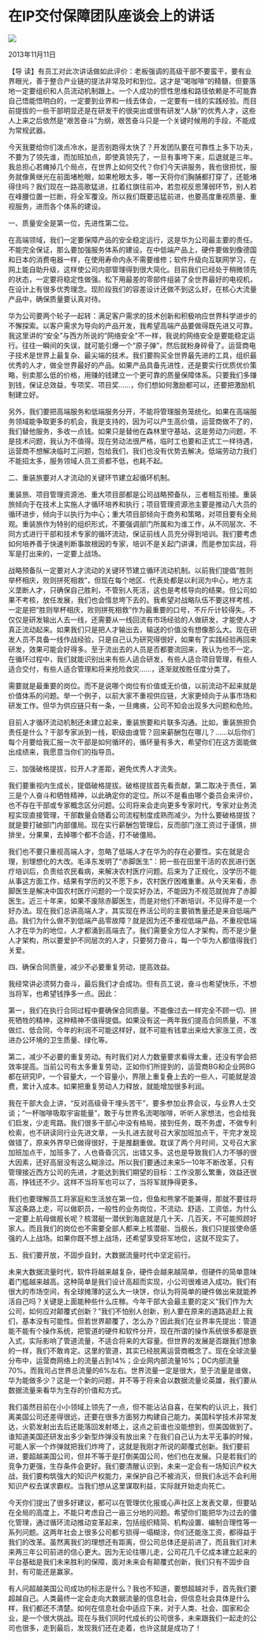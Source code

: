# 在IP交付保障团队座谈会上的讲话
<img class="pv" src="https://api.visitor.plantree.me/visitor-badge/pv?namespace=plantree.me&key=renzhengfei-speeches/在IP交付保障团队座谈会上的讲话.md">



2013年11月11日



【导  读】有员工对此次讲话做如此评价：老板强调的高级干部不要蛮干，要有业界眼光，善于整合产业链的提法非常及时和到位。这才是“喝咖啡”的精髓，但要落地一定要组织和人员流动机制跟上。一个人成功的惯性思维和路径依赖是不可能靠自己悟能悟明白的，一定要到业界和一线去体会，一定要有一线的实践经验。而目前提拔的一些干部明显还是在研发干的很突出或很有研发“人脉”的优秀人才，这些人上来之后依然是“艰苦奋斗”为纲，艰苦奋斗只是一个关键时候用的手段，不能成为常规武器。



今天我要给你们泼点冷水，是否别跑得太快了？开发团队要在可靠性上多下功夫，不要为了领先谁，而加班加点，即使真领先了，一旦有事垮下来，后退就是三年。我总担心若瘫掉几个局点，在世界上如何交代？你们今天讲服务，我也很担忧，服务就像黄继光在前面堵枪眼，如果枪眼太多，哪一天将你们胸脯都打穿了，还能堵得住吗？我们现在一路高歌猛进，扛着红旗往前冲，若忽视反思薄弱环节，别人若在峰腰位置一拦断，将全军覆没。所以我们既要迅猛前进，也要高度重视质量、重视服务，进而各个体系的建设。

一、质量安全是第一位，先进性第二位。

在高端领域，我们一定要保障产品的安全稳定运行，这是华为公司最主要的责任。不能完全保证，那么要加强服务体系的建设。在中低端产品上，硬件要做到像德国和日本的消费电器一样，在使用寿命内永不需要维修；软件升级向互联网学习，在网上能自助升级，这样使公司内部管理得到很大简化。目前我们已经处于稍微领先的状态，一定要将稳定性做强。松下用最差的零部件组装了全世界最好的电视机，在设计上有很多优秀理念。现阶段我们的容差设计还做不到这么好，在核心大流量产品中，确保质量要认真对待。

华为公司要两个轮子一起转：满足客户需求的技术创新和积极响应世界科学进步的不懈探索。以客户需求为导向的产品开发，我希望高端产品要做得既先进又可靠。我这里讲的“安全”与西方所说的“网络安全”不一样，我说的网络安全是要能稳定运行。往往一瞬间的失误，就可能引爆一个“原子弹”，然后就粉身碎骨了。运营商电子技术是世界上最复杂、最尖端的技术。我们要购买全世界最先进的工具，组织最优秀的人才，做全世界最好的产品。如果产品具备先进性，还是要实行优质优价策略，别卖那么低的价格，用赚的钱建立一个更可靠的质量保障体系。只要我们多赚到钱，保证总效益，专项奖、项目奖……，你们想如何激励都可以，还要把激励机制建立好。

另外，我们要把高端服务和低端服务分开，不能将管理服务笼统化。如果在高端服务领域能争取更多的机会，我是支持的，因为可以产生高价值，运营商做不了的，我们替他服务，多收一点钱。如果只是替他在森林里守基站，这是劳动力问题，不是技术问题，我认为不值得。现在劳动法很严格，临时工也要和正式工一样待遇，运营商不想解决临时工问题，包给我们，我们也没有优势去解决。低端劳动力我们不能招太多，服务领域人员工资都不低，也耗不起。

二、重装旅要对人才流动的关键环节建立起循环机制。

重装旅、项目管理资源池、重大项目部都是公司战略预备队，三者相互衔接。重装旅倾向于在技术上实施人才循环培养和执行；项目管理资源池主要是推动八大员的循环进步，倾向于以执行为中心；重大项目部倾向于商务和策略，对项目要有全局观。重装旅作为特别的组织形式，不要强调部门所属和为谁工作，从不同层次、不同方式进行干部和技术专家的循环流动，保证前线人员充分得到培训。我们要考虑如何培养善于快速判断事故根因的专家，培训不是关起门讲课，而是参加实战，将军是打出来的，一定要上战场。

战略预备队一定要对人才流动的关键环节建立循环流动机制。以前我们提倡“胜则举杯相庆，败则拼死相救”，但现在每个地区、代表处都是以利润为中心，地方主义垄断人才，只确保自己胜利，不管别人死活，这也是考核导向的结果。但公司如果不考核，放任发展，我们也会惰怠垮下去的。我希望对战略队伍不要这样考核，一定是把“胜则举杯相庆，败则拼死相救”作为最重要的口号，不斤斤计较得失。不仅仅是研发输出人去一线，还需要从一线回流有市场经验的人做研发，才能使人才真正流动起来。如果我们只是把人才输出去，输送的价值没有想像那么大。现在研发人员不具备一线作战经验，只是自己认为研究得很好，如果有了实践经验再回来研发，效果可能会好得多。至于流出去的人员是否都要流回来，我认为也不一定。在循环过程中，我们就能识别出来有些人适合研发，有些人适合项目管理，有些人适合交付，有些人适合管理和将来抢险救灾……，逐渐就按胜任度分类了。

需要就是最重要的岗位。而不是说哪个岗位有价值或无价值，以前流动不起来就是价值体系的问题。举一个例子，以前大家不重视供应链，大家更倾向于从事市场和研发工作。但华为供应链只有一条，一旦瘫痪，公司不知会出现多大问题和危险。

目前人才循环流动机制还未建立起来，重装旅要和片联多沟通。比如，重装旅担负责任是什么？干部专家派到一线，职级由谁管？回来薪酬包在哪儿？……以后你们每个月要给我汇报一次干部是如何循环的，循环量有多大，希望你们在这方面能做出成绩来，我愿意当你们的指导员。

三、加强破格提拔，拉开人才差距，避免优秀人才流失。

我们要重视内生成长，提倡破格提拔。破格提拔首先看贡献，第二取决于责任，第三是个人奋斗和牺牲精神，以此确定你的定位。所以不是看由哪个委员会来评价，也不存在干部或专家概念区分问题。公司将来会走向更多专家时代，专家对业务流程实现直接管理，干部数量会随着公司流程制度成熟而减少。为什么要破格提拔？就是要打破部门内部僵局。现在实行薪酬包管理后，反而部门涨工资过于谨慎，排排坐，分果果，去掉哪个都不合适，打不破僵局。

我们也不要只重视高端人才，忽略了低端人才在华为的存在必要性。实在就是合理，别理想化的大改。毛泽东发明了“赤脚医生”：把一些在田里干活的农民进行医疗培训后，负责给农民看病，来解决农村医疗问题。后来为了正规化，没学历不能从事这方面工作，结果有学历的又不愿下乡，农村医疗困难重重。从今天来看，赤脚医生是解决中国农村医疗问题的一个现实好办法，不能因为不规范就抛弃了赤脚医生。近三十年来，如果不废除赤脚医生，而是对他们不断培训，不见得不是一个好办法。现在我们总讲高端人才，其实现在养活公司的主要销售量还是来自低端产品。我们为什么做不到低端产品零故障？就是因为还不重视低端产品，不重视低端人才在华为的地位，人才都涌到高端去了。我们需要全方位人才架构，而不是少量人才架构，所以要爱护不同层次的人才，只要努力奋斗，每一个华为人都值得我们关爱。

四、确保合同质量，减少不必要重复劳动，提高效益。

我经常讲必须努力奋斗，最后我们才会成功。但有员工说，奋斗也希望快乐，不想当将军，也希望钱挣多一点。因此：

第一，我们在执行合同过程中要确保合同质量。不能像过去一样完全不顾一切、拼死牺牲的精神，这种精神不值得提倡。如果没有这一两年我们提高合同质量，不准做烂、低合同，今年的利润不可能这样好，就不可能有钱拿出来给大家涨工资，改进办公环境的卫生质量、绿化等。

第二，减少不必要的重复劳动。有时我们对人力数量要求看得太重，还没有学会把效率提高。当前公司有太多重复劳动，正如你们所提到的，运营商BG和企业网BG都在研究IP，一个容量大，一个容量小，界限上重复叠上去的一些人，可能就是浪费，累计入成本。如果把重复劳动人力释放，就能增加很多利润。

我在干部大会上讲，“反对高级骨干埋头苦干”，要多参加业界会议，与业界人士交谈；“一杯咖啡吸取宇宙能量”，敢于与世界名流喝咖啡，听听人家想法，也会给我们启发，少走弯路。我们很多干部心中没有格局，接到任务，既不务虚，不做专利检索，也不研读同行业先进文章，一头扎进去就号召大家加班加点干，干完才发现做错了，原来外界早已做得很好，于是推翻重做。耽误了两个月时间，又号召大家加班加点干，加班多了，人也昏昏沉沉，出错又多。这也是导致我们人力不够的很大因素，还好高层没有这么糊涂过。所以我们要通过未来5—10年不断改革，只有管理接近西方公司的先进，才能达到我们期望的目标：工作没那么繁重，效益还很高，挣钱还不少。这样不当将军也可以了，当将军就挣得更多。

我们也要理解员工将家庭和生活放在第一位，但鱼和熊掌不能兼得，那就不要往将军这条路上走，可以做职员，一般性的业务岗位，不流动、舒适、工资低，为什么一定要上航母做舰长呢？核潜艇一潜伏到海底就是几十天、几百天，不可能照顾好家人。而且我们的岗位也不需要全部人都来上核潜艇、当舰长，我们只提拔使命感强的人上战场。如果你既不想上战场，还希望享受将军地位，这就不现实了。

五、我们要开放，不固步自封，大数据流量时代中坚定前行。

未来大数据流量时代，软件将越来越复杂，硬件会越来越简单，但硬件的简单意味着门槛越来越高。这种简单是我们设计高超而实现，小公司很难进入成功。我们有很大的市场空间，有全球摊薄的这么大一块饼，你认为将简单的硬件做出来就能养活自己吗？关键是上面能种些什么庄稼。今年干部大会最主要的定义“我们作为大公司，如何应对颠覆式创新？”我们不怕别人创新，别人要在原来的道路追赶上我们，基本没有可能性。但若世界颠覆了，怎么办？因此我们在业界率先提出：管道能不能有个操作系统，把管道的硬件和软件分开，现在所谓的操作系统很多都是嵌入式，实际影响了管道流量，不适合将来的大容量。但世界的发展是否跟我们想象的一样，我们不敢肯定。这里的管道，其实已经脱离运营商概念了。现在全球流量分布中，运营商网络上的流量占到14%；企业网内部流量16%；DC内部流量70%。而我司占世界总流量的6%左右。世界流量一定是很大，至于流量是谁做，华为能做多少？这是一个新的问题，并不等于将来会以数据流量论英雄，我们要从数据流量来看华为生存的价值和方式。

我们虽然目前在小小领域上领先了一点，但不能沾沾自喜，在架构的认识上，我们离美国公司还差得很远，还要在很多方面努力构建自己能力。美国科学技术非常发达，火箭发射出去后还能落回发射塔上，这点之前谁也没能想到，但美国做到了。谁知道美国还研发出多少新型炸弹没有放出来？在我们自己认为太平无事的时候，可能人家一个炸弹就把我们炸垮了，这就是我刚才所说的颠覆式创新。我们要前进，要超越美国公司，但并不等于是打倒美国公司，他们也在发展。只是若我们的竞争力更强，生存条件会更好。我们要清醒认识到，未来一定会有一场知识产权大战，我们要构筑强大的知识产权能力，来保护自己不被消灭，但我们永远不会利用知识产权去谋求霸权。当我们想从这里谋取利益，实际就开始走向死亡。

今天你们提出了很多好建议，都可以在管理优化报或心声社区上发表文章，但要站在全局的高度上，不能只考虑自己一亩三分地的问题。希望你们能把华为过去的僵化管理，通过循环流动推动变革起来，包括组织精简、机构设置、编制合理性等一系列问题。这两年社会上很多公司都亏损得一塌糊涂，你们还能涨工资，都得益于我们的改革。虽然离我们的理想还有距离，但公司总体还是前进了，而且我们对未来两三年公司前进的信心更大。因为无论往哪儿走，公司花几千亿成本建立起来的平台基础是我们未来胜利的保障，面对未来会有颠覆式创新，我们只有不固步自封，有可能还是赢家。

有人问超越美国公司成功的标志是什么？我也不知道，要想超越对手，首先我们要超越自己。人类最终一定会走向大数据流量的信息社会，但信息社会具体是什么样，我们都还不清楚。如何在信息社会中适应下来，对于人类、社会、国家和企业，是一个很大挑战。现在与我们同时代成长的公司很多，未来跟我们一起走的公司也很多，走到最后，发现我们还在走着，也许这就是成功了！
